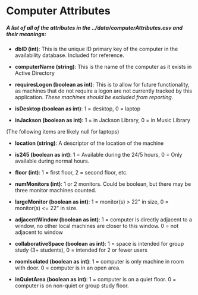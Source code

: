 # Computer Attributes
##### A list of all of the attributes in the ../data/computerAttributes.csv and their meanings:
- **dbID (int)**: This is the unique ID primary key of the computer in the availability database. Included for reference.

- **computerName (string)**: This is the name of the computer as it exists in Active Directory

- **requiresLogon (boolean as int)**: This is to allow for future functionality, as machines that do not require a logon are not currently tracked by this application. _These machines should be excluded from reporting._

- **isDesktop (boolean as int)**: 1 = desktop, 0 = laptop

- **inJackson (boolean as int)**: 1 = in Jackson Library, 0 = in Music Library

(The following items are likely null for laptops)
- **location (string)**: A descriptor of the location of the machine

- **is245 (boolean as int)**: 1 = Available during the 24/5 hours, 0 = Only available during normal hours.

- **floor (int)**: 1 = first floor, 2 = second floor, etc.

- **numMonitors (int)**: 1 or 2 monitors. Could be boolean, but there may be three monitor machines counted.

- **largeMonitor (boolean as int)**: 1 = monitor(s) > 22" in size, 0 = monitor(s) <= 22" in size.

- **adjacentWindow (boolean as int)**: 1 = computer is directly adjacent to a window, no other local machines are closer to this window. 0 = not adjacent to window

- **collaborativeSpace (boolean as int)**: 1 = space is intended for group study (3+ students), 0 = intended for 2 or fewer users

- **roomIsolated (boolean as int)**: 1 = computer is only machine in room with door. 0 = computer is in an open area.

- **inQuietArea (boolean as int)**: 1 = computer is on a quiet floor. 0 = computer is on non-quiet or group study floor.
